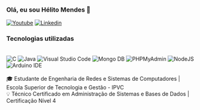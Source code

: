 ### Olá, eu sou Hélito Mendes 👋

[![Youtube](https://img.shields.io/badge/YouTube-FF0000?style=for-the-badge&logo=youtube&logoColor=white)](http://www.youtube.com/@h3litomendes)
[![Linkedin](https://img.shields.io/badge/LinkedIn-0077B5?style=for-the-badge&logo=linkedin&logoColor=white)](www.linkedin.com/in/helitomendes)



### Tecnologias utilizadas 
<div style= "display:inline_block"><br/>
<img align= "center" alt="C" src="https://img.shields.io/badge/C-00599C?style=for-the-badge&logo=c&logoColor=white"/>
<img align= "center" alt="Java" src="https://img.shields.io/badge/Java-ED8B00?style=for-the-badge&logo=openjdk&logoColor=white"/>
<img align= "center" alt="Visual Studio Code" src="https://custom-icon-badges.demolab.com/badge/Visual%20Studio%20Code-0078d7.svg?logo=vsc&logoColor=white)](#)"/>
<img align= "center" alt="Mongo DB" src="[https://img.shields.io/badge/Java-ED8B00?style=for-the-badge&logo=openjdk&logoColor=white](https://img.shields.io/badge/MongoDB-4EA94B?style=for-the-badge&logo=mongodb&logoColor=white)"/>
<img align= "center" alt="PHPMyAdmin" src="[https://img.shields.io/badge/MySQL-005C84?style=for-the-badge&logo=mysql&logoColor=white](https://img.shields.io/badge/phpmyadmin-6C78AF?style=for-the-badge&logo=phpmyadmin&logoColor=white)"/>
<img align= "center" alt="NodeJS" src="https://img.shields.io/badge/Node%20js-339933?style=for-the-badge&logo=nodedotjs&logoColor=white"/>
<img align= "center" alt="Arduino IDE" src="[https://img.shields.io/badge/Node%20js-339933?style=for-the-badge&logo=nodedotjs&logoColor=white](https://img.shields.io/badge/Arduino_IDE-00979D?style=for-the-badge&logo=arduino&logoColor=white")"/>
  
</div><br/>
 🎓 Estudante de Engenharia de Redes e Sistemas de Computadores | Escola Superior de Tecnologia e Gestão - IPVC <br>
  💡 Técnico Certificado em Administração de Sistemas e Bases de Dados | Certificação Nível 4 <br>

 

